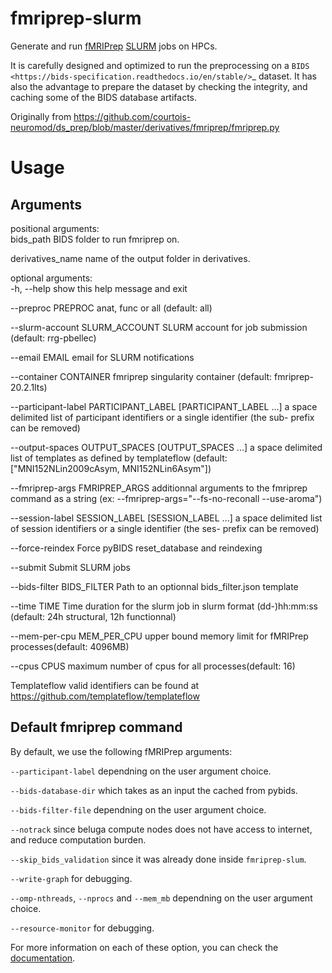 # fmriprep-slurm
Generate and run [fMRIPrep](https://fmriprep.org/en/stable/) [SLURM](https://slurm.schedmd.com/documentation.html) jobs on HPCs.

It is carefully designed and optimized to run the preprocessing on a `BIDS <https://bids-specification.readthedocs.io/en/stable/>`_ dataset.
It has also the advantage to prepare the dataset by checking the integrity, and caching some of the BIDS database artifacts.


Originally from https://github.com/courtois-neuromod/ds_prep/blob/master/derivatives/fmriprep/fmriprep.py

# Usage

## Arguments

positional arguments:  
  bids_path             BIDS folder to run fmriprep on.  

  derivatives_name      name of the output folder in derivatives.  

optional arguments:  
  -h, --help            show this help message and exit

  --preproc PREPROC     anat, func or all (default: all)

  --slurm-account SLURM_ACCOUNT
                        SLURM account for job submission (default: rrg-pbellec)

  --email EMAIL         email for SLURM notifications

  --container CONTAINER
                        fmriprep singularity container (default: fmriprep-20.2.1lts)

  --participant-label PARTICIPANT_LABEL [PARTICIPANT_LABEL ...]
                        a space delimited list of participant identifiers or a single identifier (the sub- prefix can be removed)

  --output-spaces OUTPUT_SPACES [OUTPUT_SPACES ...]
                        a space delimited list of templates as defined by templateflow (default: ["MNI152NLin2009cAsym, MNI152NLin6Asym"])

  --fmriprep-args FMRIPREP_ARGS
                        additionnal arguments to the fmriprep command as a string (ex: --fmriprep-args="--fs-no-reconall --use-aroma")

  --session-label SESSION_LABEL [SESSION_LABEL ...]
                        a space delimited list of session identifiers or a single identifier (the ses- prefix can be removed)

  --force-reindex       Force pyBIDS reset_database and reindexing

  --submit              Submit SLURM jobs

  --bids-filter BIDS_FILTER
                        Path to an optionnal bids_filter.json template

  --time TIME           Time duration for the slurm job in slurm format (dd-)hh:mm:ss (default: 24h structural, 12h functionnal)

  --mem-per-cpu MEM_PER_CPU
                        upper bound memory limit for fMRIPrep processes(default: 4096MB)
                        
  --cpus CPUS           maximum number of cpus for all processes(default: 16) 

Templateflow valid identifiers can be found at https://github.com/templateflow/templateflow

## Default fmriprep command

By default, we use the following fMRIPrep arguments:

`--participant-label` dependning on the user argument choice.

`--bids-database-dir` which takes as an input the cached from pybids.

`--bids-filter-file` dependning on the user argument choice.

`--notrack` since beluga compute nodes does not have access to internet, and reduce computation burden.

`--skip_bids_validation` since it was already done inside `fmriprep-slum`.

`--write-graph` for debugging.

`--omp-nthreads`, `--nprocs` and `--mem_mb` dependning on the user argument choice.

`--resource-monitor` for debugging.

For more information on each of these option, you can check the [documentation](https://simexp-documentation.readthedocs.io/en/latest/giga_preprocessing/preprocessing.html).